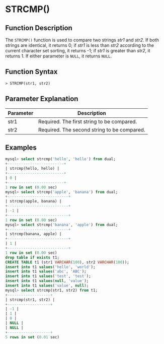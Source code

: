 # **STRCMP()**

## **Function Description**

The `STRCMP()` function is used to compare two strings *str1* and *str2*. If both strings are identical, it returns 0; if *str1* is less than *str2* according to the current character set sorting, it returns -1; if *str1* is greater than *str2*, it returns 1. If either parameter is `NULL`, it returns `NULL`.

## **Function Syntax**

```
> STRCMP(str1, str2)
```

## **Parameter Explanation**

| Parameter | Description |
| ---- | ---- |
| str1 | Required. The first string to be compared. |
| str2 | Required. The second string to be compared. |

## **Examples**

```SQL
mysql> select strcmp('hello', 'hello') from dual;
+-------------------------+
| strcmp(hello, hello) |
+-------------------------+
| 0 |
+-------------------------+
1 row in set (0.00 sec)
mysql> select strcmp('apple', 'banana') from dual;
+---------------------------+
| strcmp(apple, banana) |
+---------------------------+
| -1 |
+---------------------------+
1 row in set (0.00 sec)
mysql> select strcmp('banana', 'apple') from dual;
+---------------------------+
| strcmp(banana, apple) |
+---------------------------+
| 1 |
+---------------------------+
1 row in set (0.00 sec)
drop table if exists t1;
CREATE TABLE t1 (str1 VARCHAR(100), str2 VARCHAR(100));
insert into t1 values('hello', 'world');
insert into t1 values('abc', 'ABC');
insert into t1 values('test', 'test');
insert into t1 values(null, 'value');
insert into t1 values('value', null);
mysql> select strcmp(str1, str2) from t1;
+-------------------+
| strcmp(str1, str2) |
+-------------------+
| -1 |
| 1 |
| 0 |
| NULL |
| NULL |
+-------------------+
5 rows in set (0.01 sec)
```